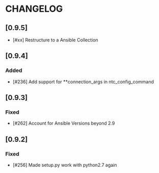 # CHANGELOG

## [0.9.5]
- [#xx] Restructure to a Ansible Collection

## [0.9.4]

### Added
- [#236] Add support for **connection_args in ntc_config_command


## [0.9.3]

### Fixed
- [#262] Account for Ansible Versions beyond 2.9


## [0.9.2]

### Fixed
- [#256] Made setup.py work with python2.7 again
